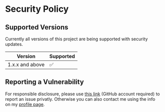 # Security Policy

## Supported Versions

Currently all versions of this project are
being supported with security updates.

| Version         | Supported          |
| --------------- | ------------------ |
| 1.x.x and above | :white_check_mark: |

## Reporting a Vulnerability

For responsible disclosure, please use [this link](https://github.com/leplusorg/docker-tor/security/advisories/new) (GitHub account required) to report an issue privatly. Otherwise you can also contact me using the info on my [profile page](https://github.com/thomasleplus).
